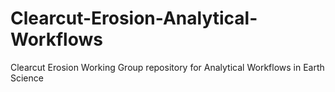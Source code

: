 # Clearcut-Erosion-Analytical-Workflows
Clearcut Erosion Working Group repository for Analytical Workflows in Earth Science
